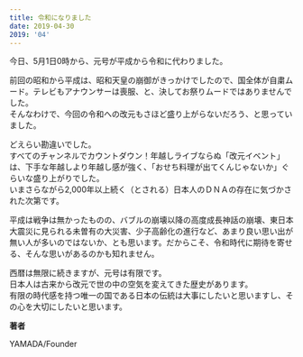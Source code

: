 ```yaml
---
title: 令和になりました
date: 2019-04-30
2019: '04'
---
```



今日、5月1日0時から、元号が平成から令和に代わりました。  
  
前回の昭和から平成は、昭和天皇の崩御がきっかけでしたので、国全体が自粛ムード。テレビもアナウンサーは喪服、と、決してお祭りムードではありませんでした。  
そんなわけで、今回の令和への改元もさほど盛り上がらないだろう、と思っていました。  
  
どえらい勘違いでした。  
すべてのチャンネルでカウントダウン！年越しライブならぬ「改元イベント」は、下手な年越しより年越し感が強く、「おせち料理が出てくんじゃないか」ぐらいな盛り上がりでした。  
いまさらながら2,000年以上続く（とされる）日本人のＤＮＡの存在に気づかされた次第です。  
  
平成は戦争は無かったものの、バブルの崩壊以降の高度成長神話の崩壊、東日本大震災に見られる未曽有の大災害、少子高齢化の進行など、あまり良い思い出が無い人が多いのではないか、とも思います。だからこそ、令和時代に期待を寄せる、そんな思いがあるのかも知れません。  
  
西暦は無限に続きますが、元号は有限です。  
日本人は古来から改元で世の中の空気を変えてきた歴史があります。  
有限の時代感を持つ唯一の国である日本の伝統は大事にしたいと思いますし、その心を大切にしたいと思います。

**著者**

YAMADA/Founder